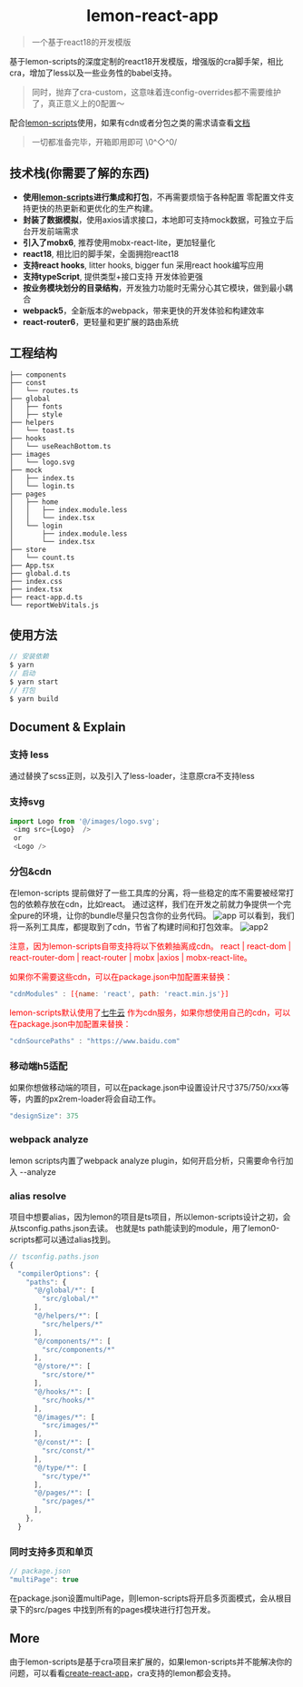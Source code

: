 
<h1 align="center">lemon-react-app</h1>

> 一个基于react18的开发模版

基于lemon-scripts的深度定制的react18开发模版，增强版的cra脚手架，相比cra，增加了less以及一些业务性的babel支持。
> 同时，抛弃了cra-custom，这意味着连config-overrides都不需要维护了，真正意义上的0配置～

配合[lemon-scripts](https://github.com/lemondreamtobe/lemon-scripts)使用，如果有cdn或者分包之类的需求请查看[文档](https://github.com/lemondreamtobe/lemon-scripts)
> 一切都准备完毕，开箱即用即可 \0^◇^0/

## 技术栈(你需要了解的东西)
- **使用[lemon-scripts](https://github.com/lemondreamtobe/lemon-scripts)进行集成和打包**，不再需要烦恼于各种配置 零配置文件支持更快的热更新和更优化的生产构建。
- **封装了数据模拟**，使用axios请求接口，本地即可支持mock数据，可独立于后台开发前端需求
- **引入了mobx6**, 推荐使用mobx-react-lite，更加轻量化
- **react18**, 相比旧的脚手架，全面拥抱react18
- **支持react hooks**, litter hooks, bigger fun 采用react hook编写应用
- **支持typeScript**, 提供类型+接口支持 开发体验更强
- **按业务模块划分的目录结构**，开发独力功能时无需分心其它模块，做到最小耦合
- **webpack5**，全新版本的webpack，带来更快的开发体验和构建效率
- **react-router6**，更轻量和更扩展的路由系统

## 工程结构
```.
├── components
├── const
│   └── routes.ts
├── global
│   ├── fonts
│   ├── style
├── helpers
│   └── toast.ts
├── hooks
│   └── useReachBottom.ts
├── images
│   └── logo.svg
├── mock
│   ├── index.ts
│   └── login.ts
├── pages
│   ├── home
│   │   ├── index.module.less
│   │   └── index.tsx
│   └── login
│       ├── index.module.less
│       └── index.tsx
├── store
│   └── count.ts
├── App.tsx
├── global.d.ts
├── index.css
├── index.tsx
├── react-app.d.ts
└── reportWebVitals.js
```

## 使用方法

``` javascript
// 安装依赖
$ yarn
// 启动
$ yarn start
// 打包
$ yarn build
```

## Document & Explain

### 支持 less
通过替换了scss正则，以及引入了less-loader，注意原cra不支持less

### 支持svg
```js
import Logo from '@/images/logo.svg';
 <img src={Logo}  />
 or
 <Logo />
```


### 分包&cdn
在lemon-scripts 提前做好了一些工具库的分离，将一些稳定的库不需要被经常打包的依赖存放在cdn，比如react。
通过这样，我们在开发之前就力争提供一个完全pure的环境，让你的bundle尽量只包含你的业务代码。
![app](https://shenshipin-1253925857.cos.ap-guangzhou.myqcloud.com/2022/05/28/03MS4OVzL5KfD07WvNkpqOdcIszQtpjjYuXDMPm1xJ6o8rVW9kh59FuODO1bNkpu_SAanHiMB11841653713358_.pic.jpg)
可以看到，我们将一系列工具库，都提取到了cdn，节省了构建时间和打包效率。
![app2](https://shenshipin-1253925857.cos.ap-guangzhou.myqcloud.com/2022/05/28/03MS4OVzL5KfD07WvNkpqOdcIszQtpjjYuXDMPm1xJ6o8rVW9kh59FuODO1bNkpu_TmPXYjha11851653713376_.pic.jpg)

<font color="red">注意，因为lemon-scripts自带支持将以下依赖抽离成cdn。
react | react-dom | react-router-dom | react-router | mobx |axios | mobx-react-lite。

如果你不需要这些cdn，可以在package.json中加配置来替换：
```js
"cdnModules" : [{name: 'react', path: 'react.min.js'}]
```

lemon-scripts默认使用了[七牛云](http://www.staticfile.org/) 作为cdn服务，如果你想使用自己的cdn，可以在package.json中加配置来替换：</font>
```js
"cdnSourcePaths" : "https://www.baidu.com"
```

### 移动端h5适配
如果你想做移动端的项目，可以在package.json中设置设计尺寸375/750/xxx等等，内置的px2rem-loader将会自动工作。
```js
"designSize": 375
```

### webpack analyze
lemon scripts内置了webpack analyze plugin，如何开启分析，只需要命令行加入 --analyze


### alias resolve
项目中想要alias，因为lemon的项目是ts项目，所以lemon-scripts设计之初，会从tsconfig.paths.json去读。
也就是ts path能读到的module，用了lemon0-scripts都可以通过alias找到。
```js
// tsconfig.paths.json
{
  "compilerOptions": {
    "paths": { 
      "@/global/*": [
        "src/global/*"
      ], 
      "@/helpers/*": [
        "src/helpers/*"
      ],
      "@/components/*": [
        "src/components/*"
      ],
      "@/store/*": [
        "src/store/*"
      ],
      "@/hooks/*": [
        "src/hooks/*"
      ],  
      "@/images/*": [
        "src/images/*"
      ],
      "@/const/*": [
        "src/const/*"
      ],   
      "@/type/*": [
        "src/type/*"
      ],
      "@/pages/*": [
        "src/pages/*"
      ],
    },
  }
```

### 同时支持多页和单页
```js
// package.json
"multiPage": true
```
在package.json设置multiPage，则lemon-scripts将开启多页面模式，会从根目录下的src/pages 中找到所有的pages模块进行打包开发。

## More
由于lemon-scripts是基于cra项目来扩展的，如果lemon-scripts并不能解决你的问题，可以看看[create-react-app](https://create-react-app.dev/docs/advanced-configuration/)，cra支持的lemon都会支持。